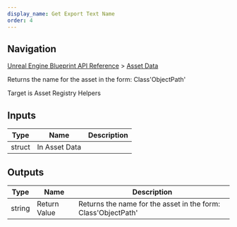 ```yaml
---
display_name: Get Export Text Name
order: 4
---
```

## Navigation

[Unreal Engine Blueprint API Reference](https://dev.epicgames.com/documentation/en-us/unreal-engine/BlueprintAPI) > [Asset Data](https://dev.epicgames.com/documentation/en-us/unreal-engine/BlueprintAPI/AssetData)

Returns the name for the asset in the form: Class'ObjectPath'

Target is Asset Registry Helpers

## Inputs

| Type | Name | Description |
| --- | --- | --- |
| struct | In Asset Data |  |

## Outputs

| Type | Name | Description |
| --- | --- | --- |
| string | Return Value | Returns the name for the asset in the form: Class'ObjectPath' |
